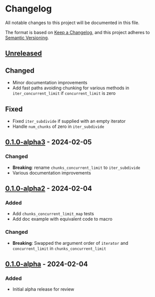 # Changelog

All notable changes to this project will be documented in this file.

The format is based on [Keep a Changelog](https://keepachangelog.com/en/1.0.0/),
and this project adheres to [Semantic Versioning](https://semver.org/spec/v2.0.0.html).

## [Unreleased]

## Changed
 - Minor documentation improvements
 - Add fast paths avoiding chunking for various methods in `iter_concurrent_limit` if `concurrent_limit` is zero

## Fixed
 - Fixed `iter_subdivide` if supplied with an empty iterator
 - Handle `num_chunks` of zero in `iter_subdivide`

## [0.1.0-alpha3] - 2024-02-05

### Changed
 - **Breaking**: rename `chunks_concurrent_limit` to `iter_subdivide`
 - Various documentation improvements

## [0.1.0-alpha2] - 2024-02-04

### Added
 - Add `chunks_concurrent_limit_map` tests
 - Add doc example with equivalent code to macro

### Changed
 - **Breaking**: Swapped the argument order of `iterator` and `concurrent_limit` in `chunks_concurrent_limit`

## [0.1.0-alpha] - 2024-02-04

### Added
 - Initial alpha release for review

[unreleased]: https://github.com/LDeakin/rayon_iter_concurrent_limit/compare/v0.1.0-alpha3...HEAD
[0.1.0-alpha3]: https://github.com/LDeakin/rayon_iter_concurrent_limit/releases/tag/v0.1.0-alpha3
[0.1.0-alpha2]: https://github.com/LDeakin/rayon_iter_concurrent_limit/releases/tag/v0.1.0-alpha2
[0.1.0-alpha]: https://github.com/LDeakin/rayon_iter_concurrent_limit/releases/tag/v0.1.0-alpha
